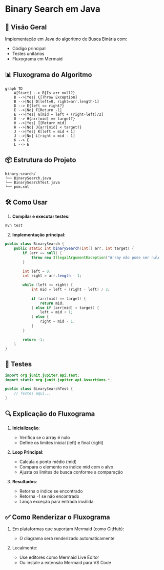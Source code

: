 # Binary Search em Java

## 📌 Visão Geral
Implementação em Java do algoritmo de Busca Binária com:
- Código principal
- Testes unitários
- Fluxograma em Mermaid

## 📊 Fluxograma do Algoritmo

```mermaid
graph TD
    A[Start] --> B{Is arr null?}
    B -->|Yes| C[Throw Exception]
    B -->|No| D[left=0, right=arr.length-1]
    D --> E{left <= right?}
    E -->|No| F[Return -1]
    E -->|Yes| G[mid = left + (right-left)/2]
    G --> H{arr[mid] == target?}
    H -->|Yes| I[Return mid]
    H -->|No| J{arr[mid] < target?}
    J -->|Yes| K[left = mid + 1]
    J -->|No| L[right = mid - 1]
    K --> E
    L --> E
```

## 📦 Estrutura do Projeto

```
binary-search/
└── BinarySearch.java
└── BinarySearchTest.java
└── pom.xml
```

## 🛠️ Como Usar

1. **Compilar e executar testes**:
```bash
mvn test
```

2. **Implementação principal**:
```java
public class BinarySearch {
    public static int binarySearch(int[] arr, int target) {
        if (arr == null) {
            throw new IllegalArgumentException("Array não pode ser nulo");
        }
        
        int left = 0;
        int right = arr.length - 1;
        
        while (left <= right) {
            int mid = left + (right - left) / 2;
            
            if (arr[mid] == target) {
                return mid;
            } else if (arr[mid] < target) {
                left = mid + 1;
            } else {
                right = mid - 1;
            }
        }
        
        return -1;
    }
}
```

## 🧪 Testes

```java
import org.junit.jupiter.api.Test;
import static org.junit.jupiter.api.Assertions.*;

public class BinarySearchTest {
    // Testes aqui...
}
```

## 🔍 Explicação do Fluxograma

1. **Inicialização**:
   - Verifica se o array é nulo
   - Define os limites inicial (left) e final (right)

2. **Loop Principal**:
   - Calcula o ponto médio (mid)
   - Compara o elemento no índice mid com o alvo
   - Ajusta os limites de busca conforme a comparação

3. **Resultados**:
   - Retorna o índice se encontrado
   - Retorna -1 se não encontrado
   - Lança exceção para entrada inválida

## ✅ Como Renderizar o Fluxograma

1. Em plataformas que suportam Mermaid (como GitHub):
   - O diagrama será renderizado automaticamente

2. Localmente:
   - Use editores como Mermaid Live Editor
   - Ou instale a extensão Mermaid para VS Code
